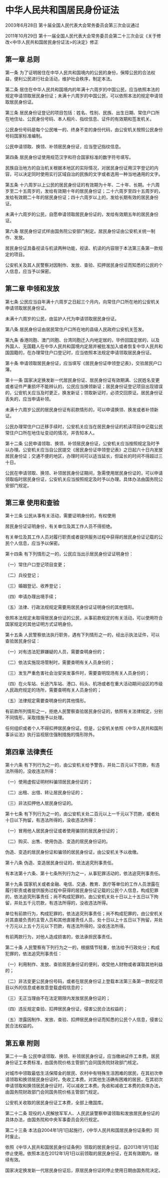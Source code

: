 # 中华人民共和国居民身份证法

2003年6月28日 第十届全国人民代表大会常务委员会第三次会议通过

2011年10月29日 第十一届全国人民代表大会常务委员会第二十三次会议《关于修改<中华人民共和国居民身份证法>的决定》修正

<!-- INFO END -->

## 第一章 总则

第一条 为了证明居住在中华人民共和国境内的公民的身份，保障公民的合法权益，便利公民进行社会活动，维护社会秩序，制定本法。

第二条 居住在中华人民共和国境内的年满十六周岁的中国公民，应当依照本法的规定申请领取居民身份证；未满十六周岁的中国公民，可以依照本法的规定申请领取居民身份证。

第三条 居民身份证登记的项目包括：姓名、性别、民族、出生日期、常住户口所在地住址、公民身份号码、本人相片、指纹信息、证件的有效期和签发机关。

公民身份号码是每个公民唯一的、终身不变的身份代码，由公安机关按照公民身份号码国家标准编制。

公民申请领取、换领、补领居民身份证，应当登记指纹信息。

第四条 居民身份证使用规范汉字和符合国家标准的数字符号填写。

民族自治地方的自治机关根据本地区的实际情况，对居民身份证用汉字登记的内容，可以决定同时使用实行区域自治的民族的文字或者选用一种当地通用的文字。

第五条 十六周岁以上公民的居民身份证的有效期为十年、二十年、长期。十六周岁至二十五周岁的，发给有效期十年的居民身份证；二十六周岁至四十五周岁的，发给有效期二十年的居民身份证；四十六周岁以上的，发给长期有效的居民身份证。

未满十六周岁的公民，自愿申请领取居民身份证的，发给有效期五年的居民身份证。

第六条 居民身份证式样由国务院公安部门制定。居民身份证由公安机关统一制作、发放。

居民身份证具备视读与机读两种功能，视读、机读的内容限于本法第三条第一款规定的项目。

公安机关及其人民警察对因制作、发放、查验、扣押居民身份证而知悉的公民的个人信息，应当予以保密。

## 第二章 申领和发放

第七条 公民应当自年满十六周岁之日起三个月内，向常住户口所在地的公安机关申请领取居民身份证。

未满十六周岁的公民，由监护人代为申请领取居民身份证。

第八条 居民身份证由居民常住户口所在地的县级人民政府公安机关签发。

第九条 香港同胞、澳门同胞、台湾同胞迁入内地定居的，华侨回国定居的，以及外国人、无国籍人在中华人民共和国境内定居并被批准加入或者恢复中华人民共和国国籍的，在办理常住户口登记时，应当依照本法规定申请领取居民身份证。

第十条 申请领取居民身份证，应当填写《居民身份证申领登记表》，交验居民户口簿。

第十一条 国家决定换发新一代居民身份证、居民身份证有效期满、公民姓名变更或者证件严重损坏不能辨认的，公民应当换领新证；居民身份证登记项目出现错误的，公安机关应当及时更正，换发新证；领取新证时，必须交回原证。居民身份证丢失的，应当申请补领。

未满十六周岁公民的居民身份证有前款情形的，可以申请换领、换发或者补领新证。

公民办理常住户口迁移手续时，公安机关应当在居民身份证的机读项目中记载公民常住户口所在地住址变动的情况，并告知本人。

第十二条 公民申请领取、换领、补领居民身份证，公安机关应当按照规定及时予以办理。公安机关应当自公民提交《居民身份证申领登记表》之日起六十日内发放居民身份证；交通不便的地区，办理时间可以适当延长，但延长的时间不得超过三十日。

公民在申请领取、换领、补领居民身份证期间，急需使用居民身份证的，可以申请领取临时居民身份证，公安机关应当按照规定及时予以办理。具体办法由国务院公安部门规定。

## 第三章 使用和查验

第十三条 公民从事有关活动，需要证明身份的，有权使用

居民身份证证明身份，有关单位及其工作人员不得拒绝。

有关单位及其工作人员对履行职责或者提供服务过程中获得的居民身份证记载的公民个人信息，应当予以保密。

第十四条 有下列情形之一的，公民应当出示居民身份证证明身份：

（一）常住户口登记项目变更；

（二）兵役登记；

（三）婚姻登记、收养登记；

（四）申请办理出境手续；

（五）法律、行政法规规定需要用居民身份证证明身份的其他情形。

依照本法规定未取得居民身份证的公民，从事前款规定的有关活动，可以使用符合国家规定的其他证明方式证明身份。

第十五条 人民警察依法执行职务，遇有下列情形之一的，经出示执法证件，可以查验居民身份证：

（一）对有违法犯罪嫌疑的人员，需要查明身份的；

（二）依法实施现场管制时，需要查明有关人员身份的；

（三）发生严重危害社会治安突发事件时，需要查明现场有关人员身份的；

（四）在火车站、长途汽车站、港口、码头、机场或者在重大活动期间设区的市级人民政府规定的场所，需要查明有关人员身份的；

（五）法律规定需要查明身份的其他情形。

有前款所列情形之一，拒绝人民警察查验居民身份证的，依照有关法律规定，分别不同情形，采取措施予以处理。

任何组织或者个人不得扣押居民身份证。但是，公安机关依照《中华人民共和国刑事诉讼法》执行监视居住强制措施的情形除外。

## 第四章 法律责任

第十六条 有下列行为之一的，由公安机关给予警告，并处二百元以下罚款，有违法所得的，没收违法所得：

（一）使用虚假证明材料骗领居民身份证的；

（二）出租、出借、转让居民身份证的；

（三）非法扣押他人居民身份证的。

第十七条 有下列行为之一的，由公安机关处二百元以上一千元以下罚款，或者处十日以下拘留，有违法所得的，没收违法所得：

（一）冒用他人居民身份证或者使用骗领的居民身份证的；

（二）购买、出售、使用伪造、变造的居民身份证的。

伪造、变造的居民身份证和骗领的居民身份证，由公安机关予以收缴。

第十八条 伪造、变造居民身份证的，依法追究刑事责任。

有本法第十六条、第十七条所列行为之一，从事犯罪活动的，依法追究刑事责任。

第十九条 国家机关或者金融、电信、交通、教育、医疗等单位的工作人员泄露在履行职责或者提供服务过程中获得的居民身份证记载的公民个人信息，构成犯罪的，依法追究刑事责任；尚不构成犯罪的，由公安机关处十日以上十五日以下拘留，并处五千元罚款，有违法所得的，没收违法所得。

单位有前款行为，构成犯罪的，依法追究刑事责任；尚不构成犯罪的，由公安机关对其直接负责的主管人员和其他直接责任人员，处十日以上十五日以下拘留，并处十万元以上五十万元以下罚款，有违法所得的，没收违法所得。

有前两款行为，对他人造成损害的，依法承担民事责任。

第二十条 人民警察有下列行为之一的，根据情节轻重，依法给予行政处分；构成犯罪的，依法追究刑事责任：

（一）利用制作、发放、查验居民身份证的便利，收受他人财物或者谋取其他利益的；

（二）非法变更公民身份号码，或者在居民身份证上登载本法第三条第一款规定项目以外的信息或者故意登载虚假信息的；

（三）无正当理由不在法定期限内发放居民身份证的；

（四）违反规定查验、扣押居民身份证，侵害公民合法权益的；

（五）泄露因制作、发放、查验、扣押居民身份证而知悉的公民个人信息，侵害公民合法权益的。

## 第五章 附则

第二十一条 公民申请领取、换领、补领居民身份证，应当缴纳证件工本费。居民身份证工本费标准，由国务院价格主管部门会同国务院财政部门核定。

对城市中领取最低生活保障金的居民、农村中有特殊生活困难的居民，在其初次申请领取和换领居民身份证时，免收工本费。对其他生活确有困难的居民，在其初次申请领取和换领居民身份证时，可以减收工本费。免收和减收工本费的具体办法，由国务院财政部门会同国务院价格主管部门规定。

公安机关收取的居民身份证工本费，全部上缴国库。

第二十二条 现役的人民解放军军人、人民武装警察申请领取和发放居民身份证的具体办法，由国务院和中央军事委员会另行规定。

第二十三条 本法自2004年1月1日起施行，《中华人民共和国居民身份证条例》同时废止。

依照《中华人民共和国居民身份证条例》领取的居民身份证，自2013年1月1日起停止使用。依照本法在2012年1月1日以前领取的居民身份证，在其有效期内，继续有效。

国家决定换发新一代居民身份证后，原居民身份证的停止使用日期由国务院决定。